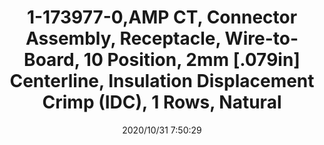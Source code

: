 ﻿---
layout: post 
title: 1-173977-0,AMP CT, Connector Assembly, Receptacle, Wire-to-Board, 10 Position, 2mm [.079in] Centerline, Insulation Displacement Crimp (IDC), 1 Rows, Natural
tags: MTA100
categories: housing-terminal
overview: AMP CT, Connector Assembly, Receptacle, Wire-to-Board, 10 Position, 2mm [.079in] Centerline, Insulation Displacement Crimp (IDC), 1 Rows, Natural, 28-26AWG
series: MT
part_number: 1-173977-0
thumb_img: static/202010/470-thumb-20201031155444.jpg
small_img: static/202010/470-20201031155444.jpg
date: 2020/10/31 7:50:29
---



